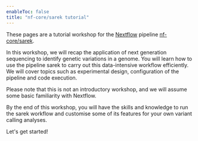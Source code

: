 ```yaml
---
enableToc: false
title: "nf-core/sarek tutorial"
---
```


These pages are a tutorial workshop for the [Nextflow](https://www.nextflow.io) pipeline [nf-core/sarek](https://nf-co.re/sarek).

In this workshop, we will recap the application of next generation sequencing to identify genetic variations in a genome. You will learn how to use the pipeline sarek to carry out this data-intensive workflow efficiently. We will cover topics such as experimental design, configuration of the pipeline and code execution.

Please note that this is not an introductory workshop, and we will assume some basic familiarity with Nextflow.

By the end of this workshop, you will have the skills and knowledge to run the sarek workflow and customise some of its features for your own variant calling analyses.

Let's get started!
